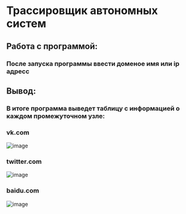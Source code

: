 # Трассировщик автономных систем
## Работа с программой:
### После запуска программы ввести доменое имя или ip адресс
## Вывод:
### В итоге программа выведет таблицу с информацией о каждом промежуточном узле:
### vk.com
![image](https://github.com/AHDEPCEH/InternetProtocols/assets/114348208/69452126-7e46-4074-a4dc-8c07bfa75ae1)
### twitter.com
![image](https://github.com/AHDEPCEH/InternetProtocols/assets/114348208/1c5d2355-bf47-4cad-b5a2-bede099bdea0)
### baidu.com
![image](https://github.com/AHDEPCEH/InternetProtocols/assets/114348208/87667d55-2fa1-4cfa-ae9c-61956b262df4)
